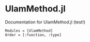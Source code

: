 # UlamMethod.jl

Documentation for UlamMethod.jl (test!)

```@autodocs
Modules = [UlamMethod]
Order = [:function, :type]
```
